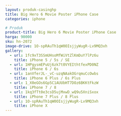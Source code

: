 ```yaml
---
layout: produk-casinghp
title: Big Hero 6 Movie Poster iPhone Case
categories: iphone

# Produk
product-title: Big Hero 6 Movie Poster iPhone Case
harga: 90000
sku: hn-2072
image-drive: 1O-spRAuTh1qW0OIsjjyWugR-Lv9MQ3xh
gallery:
  - url: 1fc9xT3SSmUHsoMfWiVtZlKmDuY7lPz6u
    title: iPhone 5 / 5s / SE
  - url: 1HPgysmEPuUj6zk7t0VYEIthtfexPD0NZ
    title: iPhone 6 / 6s
  - url: 1anVferJL-_vC-uzqNAakOGrqmuCcOwbs
    title: iPhone 6 Plus / 6s Plus
  - url: 1_X0eGOs6Gp5C1AUUbHT7DOz6BKKtFkzW
    title: iPhone 7 / 8
  - url: 1kq3fTt0e3csD5ujMxwD_wQ9u5XniSxox
    title: iPhone 7 Plus / 8 Plus
  - url: 1O-spRAuTh1qW0OIsjjyWugR-Lv9MQ3xh
    title: iPhone X
---
```


